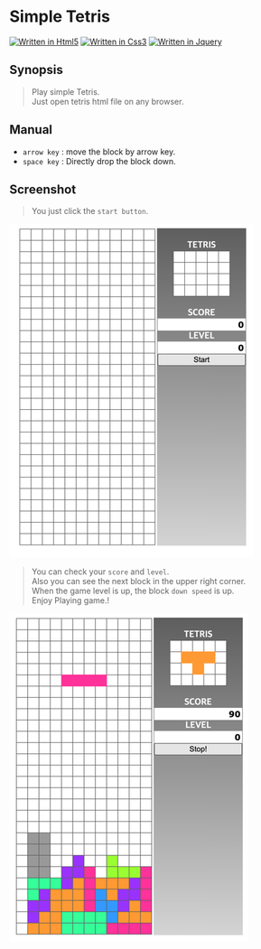 # Simple Tetris

[![Written in Html5](https://img.shields.io/static/v1?message=HTML5&labelColor=FF7800&color=FFFFFF&logoColor=white&label=%20&logo=Html5)](https://www.w3schools.com/html/default.asp)
[![Written in Css3](https://img.shields.io/static/v1?message=CSS3&labelColor=509DD4&color=FFFFFF&logoColor=white&label=%20&logo=Css3)](https://www.w3schools.com/css/default.asp)
[![Written in Jquery](https://img.shields.io/static/v1?message=JQuery&labelColor=509DD4&color=FFFFFF&logoColor=white&label=%20&logo=Jquery)](https://jquery.com/)

## Synopsis

> Play simple Tetris.  
> Just open tetris html file on any browser.

## Manual
- `arrow key` : move the block by arrow key. 
- `space key` : Directly drop the block down.

## Screenshot
> You just click the `start button`.

![Tetris](./images/tetris.png)



> You can check your `score` and `level`.   
> Also you can see the next block in the upper right corner.   
> When the game level is up, the block `down speed` is up.   
> Enjoy Playing game.!   

![Tetris](./images/play.png)
